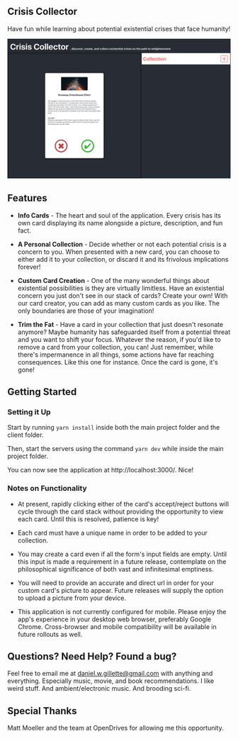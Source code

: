 Crisis Collector
------------------

Have fun while learning about potential existential crises that face humanity!

!['Crisis Collector Screenshot'](https://github.com/dwgillette/codetest/blob/master/docs/CrisisCollector.png)

Features
------------

* **Info Cards** - The heart and soul of the application. Every crisis has its own card displaying its name alongside a picture, description, and fun fact. 

* **A Personal Collection** - Decide whether or not each potential crisis is a concern to you. When presented with a new card, you can choose to either add it to your collection, or discard it and its frivolous implications forever!

* **Custom Card Creation** - One of the many wonderful things about existential possibilities is they are virtually limitless. Have an existential concern you just don't see in our stack of cards? Create your own! With our card creator, you can add as many custom cards as you like. The only boundaries are those of your imagination!

* **Trim the Fat** - Have a card in your collection that just doesn't resonate anymore? Maybe humanity has safeguarded itself from a potential threat and you want to shift your focus. Whatever the reason, if you'd like to remove a card from your collection, you can! Just remember, while there's impermanence in all things, some actions have far reaching consequences. Like this one for instance. Once the card is gone, it's gone!

Getting Started
------------------

### Setting it Up

Start by running ```yarn install``` inside both the main project folder and the client folder.

Then, start the servers using the command ```yarn dev``` while inside the main project folder.

You can now see the application at http://localhost:3000/. Nice!

### Notes on Functionality

* At present, rapidly clicking either of the card's accept/reject buttons will cycle through the card stack without providing the opportunity to view each card. Until this is resolved, patience is key!

* Each card must have a unique name in order to be added to your collection. 

* You may create a card even if all the form's input fields are empty. Until this input is made a requirement in a future release, contemplate on the philosophical significance of both vast and infinitesimal emptiness.

* You will need to provide an accurate and direct url in order for your custom card's picture to appear. Future releases will supply the option to upload a picture from your device.

* This application is not currently configured for mobile. Please enjoy the app's experience in your desktop web browser, preferably Google Chrome. Cross-browser and mobile compatibility will be available in future rollouts as well.

Questions? Need Help? Found a bug?
------------------------------------

Feel free to email me at daniel.w.gillette@gmail.com with anything and everything. Especially music, movie, and book recommendations. I like weird stuff. And ambient/electronic music. And brooding sci-fi.

Special Thanks
---------------

Matt Moeller and the team at OpenDrives for allowing me this opportunity. 
